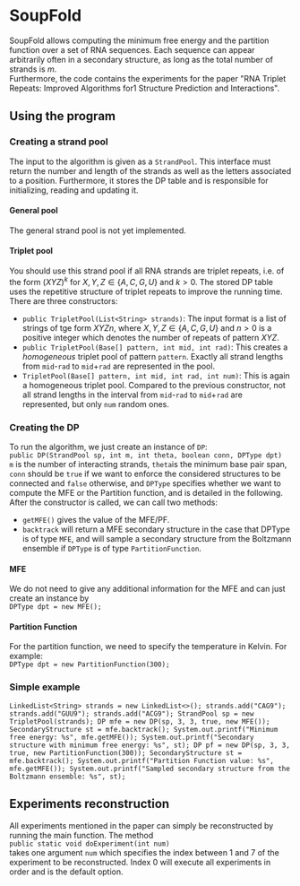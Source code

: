 # SoupFold

SoupFold allows computing the minimum free energy and the partition function over a set of RNA sequences. Each sequence can appear arbitrarily often in a secondary structure, as long as the total number of strands is $m$. <br>
Furthermore, the code contains the experiments for the paper "RNA Triplet Repeats: Improved Algorithms for1
Structure Prediction and Interactions". <br>

## Using the program

### Creating a strand pool

The input to the algorithm is given as a `StrandPool`. This interface must return the number and length of the strands as well as the letters associated to a position. Furthermore, it stores the DP table and is responsible for initializing, reading and updating it.

#### General pool

The general strand pool is not yet implemented.

#### Triplet pool

You should use this strand pool if all RNA strands are triplet repeats, i.e. of the form $(XYZ)^k$ for $X,Y,Z \in \{A,C,G,U\}$ and $k>0$. The stored DP table uses the repetitive structure of triplet repeats to improve the running time.<br>
There are three constructors:
- `public TripletPool(List<String> strands)`: The input format is a list of strings of tge form $XYZn$, where $X,Y,Z \in \{A,C,G,U\}$ and $n>0$ is a positive integer which denotes the number of repeats of pattern $XYZ$.
- `public TripletPool(Base[] pattern, int mid, int rad)`: This creates a _homogeneous_ triplet pool of pattern `pattern`. Exactly all strand lengths from `mid`-`rad` to `mid`+`rad` are represented in the pool.
- `TripletPool(Base[] pattern, int mid, int rad, int num)`: This is again a homogeneous triplet pool. Compared to the previous constructor, not all strand lengths in the interval from `mid`-`rad` to `mid`+`rad` are represented, but only `num` random ones.

### Creating the DP
To run the algorithm, we just create an instance of `DP`: <br>
`public DP(StrandPool sp, int m, int theta, boolean conn, DPType dpt)` <br>
`m` is the number of interacting strands, `theta`is the minimum base pair span, `conn` should be `true` if we want to enforce the considered structures to be connected and `false` otherwise, and `DPType` specifies whether we want to compute the MFE or the Partition function, and is detailed in the following.<br>
After the constructor is called, we can call two methods:
- `getMFE()` gives the value of the MFE/PF.
- `backtrack` will return a MFE secondary structure in the case that DPType is of type `MFE`, and will sample a secondary structure from the Boltzmann ensemble if `DPType` is of type `PartitionFunction`.

#### MFE

We do not need to give any additional information for the MFE and can just create an instance by <br>
`DPType dpt = new MFE();`

#### Partition Function

For the partition function, we need to specify the temperature in Kelvin. For example: <br>
`DPType dpt = new PartitionFunction(300);`

### Simple example

`LinkedList<String> strands = new LinkedList<>();
strands.add("CAG9");
strands.add("GUU9");
strands.add("ACG9");
StrandPool sp = new TripletPool(strands);
DP mfe = new DP(sp, 3, 3, true, new MFE());
SecondaryStructure st = mfe.backtrack();
System.out.printf("Minimum free energy: %s", mfe.getMFE());
System.out.printf("Secondary structure with minimum free energy: %s", st);
DP pf = new DP(sp, 3, 3, true, new PartitionFunction(300));
SecondaryStructure st = mfe.backtrack();
System.out.printf("Partition Function value: %s", mfe.getMFE());
System.out.printf("Sampled secondary structure from the Boltzmann ensemble: %s", st);`



## Experiments reconstruction

All experiments mentioned in the paper can simply be reconstructed by running the main function. The method <br>
`public static void doExperiment(int num)`<br>
takes one argument `num` which specifies the index between 1 and 7 of the experiment to be reconstructed. Index 0 will execute all experiments in order and is the default option.